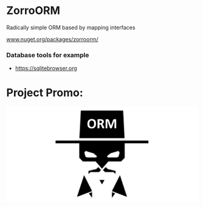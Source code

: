 # ZorroORM

Radically simple ORM based by mapping interfaces

www.nuget.org/packages/zorroorm/


### Database tools for example

* https://sqlitebrowser.org


# Project Promo:

![1](https://github.com/omsdotnet/ZorroORM/blob/main/promo/640-320.png?raw=true)
